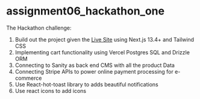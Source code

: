 # assignment06_hackathon_one

The Hackathon challenge:

1. Build out the project given the [Live Site](https://full-stack-ecommerce-clothing-web.vercel.app/) using Next.js 13.4+ and Tailwind CSS
2. Implementing cart functionality using Vercel Postgres SQL and Drizzle ORM 
3. Connecting to Sanity as back end CMS with all the product Data
4. Connecting Stripe APIs to power online payment processing for e-commerce
5. Use React-hot-toast library to adds beautiful notifications
6. Use react icons to add icons
